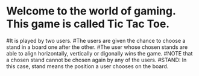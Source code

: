# Welcome to the world of gaming. This game is called Tic Tac Toe.
#It is played by two users.
#The users are given the chance to choose a stand in a board one after the other.
#The user whose chosen stands are able to align horizontally, vertically or digonally wins the game.
#NOTE that a chosen stand cannot be chosen again by any of the users.
#STAND: In this case, stand means the position a user chooses on the board.
